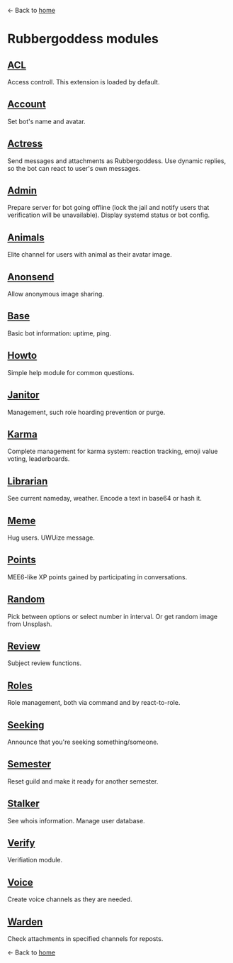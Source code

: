 ← Back to [home](../index.md)

# Rubbergoddess modules

## [ACL](acl.md)

Access controll. This extension is loaded by default.

## [Account](account.md)

Set bot's name and avatar.

## [Actress](actress.md)

Send messages and attachments as Rubbergoddess. Use dynamic replies, so the bot can react to user's own messages.

## [Admin](admin.md)

Prepare server for bot going offline (lock the jail and notify users that verification will be unavailable). Display systemd status or bot config.

## [Animals](animals.md)

Elite channel for users with animal as their avatar image.

## [Anonsend](anonsend.md)

Allow anonymous image sharing.

## [Base](base.md)

Basic bot information: uptime, ping.

## [Howto](howto.md)

Simple help module for common questions.

## [Janitor](janitor.md)

Management, such role hoarding prevention or purge.

## [Karma](karma.md)

Complete management for karma system: reaction tracking, emoji value voting, leaderboards.

## [Librarian](librarian.md)

See current nameday, weather. Encode a text in base64 or hash it.

## [Meme](meme.md)

Hug users. UWUize message.

## [Points](points.md)

MEE6-like XP points gained by participating in conversations.

## [Random](random.md)

Pick between options or select number in interval. Or get random image from Unsplash.

## [Review](review.md)

Subject review functions.

## [Roles](roles.md)

Role management, both via command and by react-to-role.

## [Seeking](seeking.md)

Announce that you're seeking something/someone.

## [Semester](semester.md)

Reset guild and make it ready for another semester.

## [Stalker](stalker.md)

See whois information. Manage user database.

## [Verify](verify.md)

Verifiation module.

## [Voice](voice.md)

Create voice channels as they are needed.

## [Warden](warden.md)

Check attachments in specified channels for reposts.

← Back to [home](../index.md)

